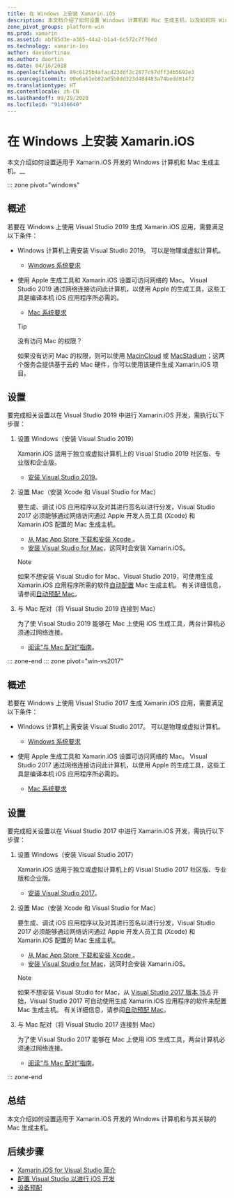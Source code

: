 ```yaml
---
title: 在 Windows 上安装 Xamarin.iOS
description: 本文档介绍了如何设置 Windows 计算机和 Mac 生成主机，以及如何将 Windows 与 Mac 配对，以便进行 Xamarin.iOS 开发。
zone_pivot_groups: platform-win
ms.prod: xamarin
ms.assetid: abf85d3e-a365-44a2-b1a4-6c572c7f76dd
ms.technology: xamarin-ios
author: davidortinau
ms.author: daortin
ms.date: 04/16/2018
ms.openlocfilehash: 89c6125b4afacd23ddf2c2877c97dff34b5692e3
ms.sourcegitcommit: 00e6a61eb82ad5b0dd323d48d483a74bedd814f2
ms.translationtype: HT
ms.contentlocale: zh-CN
ms.lasthandoff: 09/29/2020
ms.locfileid: "91436640"
---
```

# <a name="installing-xamarinios-on-windows"></a>在 Windows 上安装 Xamarin.iOS

本文介绍如何设置适用于 Xamarin.iOS 开发的 Windows 计算机和 Mac 生成主机。__

::: zone pivot="windows"

## <a name="overview"></a>概述

若要在 Windows 上使用 Visual Studio 2019 生成 Xamarin.iOS 应用，需要满足以下条件：

- Windows 计算机上需安装 Visual Studio 2019。 可以是物理或虚拟计算机。

  - [Windows 系统要求](~/cross-platform/get-started/requirements.md#windows-requirements)

- 使用 Apple 生成工具和 Xamarin.iOS 设置可访问网络的 Mac。 Visual Studio 2019 通过网络连接访问此计算机，以使用 Apple 的生成工具，这些工具是编译本机 iOS 应用程序所必需的。

  - [Mac 系统要求](~/cross-platform/get-started/requirements.md#macos-requirements)

  > [!TIP]
  > 没有访问 Mac 的权限？
  >
  > 如果没有访问 Mac 的权限，则可以使用 [MacinCloud](https://www.macincloud.com/pages/visual-studio-mac.html) 或 [MacStadium](https://www.macstadium.com/)；这两个服务会提供基于云的 Mac 硬件，你可以使用该硬件生成 Xamarin.iOS 项目。

## <a name="setup"></a>设置

要完成相关设置以在 Visual Studio 2019 中进行 Xamarin.iOS 开发，需执行以下步骤：

1. 设置 Windows（安装 Visual Studio 2019）

    Xamarin.iOS 适用于独立或虚拟计算机上的 Visual Studio 2019 社区版、专业版和企业版。

    - [安装 Visual Studio 2019](~/get-started/installation/windows.md)。

2. 设置 Mac（安装 Xcode 和 Visual Studio for Mac）

    要生成、调试 iOS 应用程序以及对其进行签名以进行分发，Visual Studio 2017 必须能够通过网络访问通过 Apple 开发人员工具 (Xcode) 和 Xamarin.iOS 配置的 Mac 生成主机。

    - [从 Mac App Store 下载和安装 Xcode ](https://itunes.apple.com/us/app/xcode/id497799835?mt=12)。
    - [安装 Visual Studio for Mac](/visualstudio/mac/installation)，这同时会安装 Xamarin.iOS。

    > [!NOTE]
    > 如果不想安装 Visual Studio for Mac、Visual Studio 2019，可使用生成 Xamarin.iOS 应用程序所需的软件[自动配置](/visualstudio/releasenotes/vs2017-relnotes#automatic-macos-provisioning) Mac 生成主机。
    > 有关详细信息，请参阅[自动预配 Mac](~/ios/get-started/installation/windows/connecting-to-mac/index.md#automatic-mac-provisioning)。

3. 与 Mac 配对（将 Visual Studio 2019 连接到 Mac）

    为了使 Visual Studio 2019 能够在 Mac 上使用 iOS 生成工具，两台计算机必须通过网络连接。

    - [阅读“与 Mac 配对”指南](~/ios/get-started/installation/windows/connecting-to-mac/index.md)。

::: zone-end
::: zone pivot="win-vs2017"

## <a name="overview"></a>概述

若要在 Windows 上使用 Visual Studio 2017 生成 Xamarin.iOS 应用，需要满足以下条件：

- Windows 计算机上需安装 Visual Studio 2017。 可以是物理或虚拟计算机。
  - [Windows 系统要求](~/cross-platform/get-started/requirements.md#windows-requirements)

- 使用 Apple 生成工具和 Xamarin.iOS 设置可访问网络的 Mac。 Visual Studio 2017 通过网络连接访问此计算机，以使用 Apple 的生成工具，这些工具是编译本机 iOS 应用程序所必需的。
  - [Mac 系统要求](~/cross-platform/get-started/requirements.md#macos-requirements)

## <a name="setup"></a>设置

要完成相关设置以在 Visual Studio 2017 中进行 Xamarin.iOS 开发，需执行以下步骤：

1. 设置 Windows（安装 Visual Studio 2017）

    Xamarin.iOS 适用于独立或虚拟计算机上的 Visual Studio 2017 社区版、专业版和企业版。

    - [安装 Visual Studio 2017](~/get-started/installation/windows.md)。

2. 设置 Mac（安装 Xcode 和 Visual Studio for Mac）

    要生成、调试 iOS 应用程序以及对其进行签名以进行分发，Visual Studio 2017 必须能够通过网络访问通过 Apple 开发人员工具 (Xcode) 和 Xamarin.iOS 配置的 Mac 生成主机。

    - [从 Mac App Store 下载和安装 Xcode ](https://itunes.apple.com/us/app/xcode/id497799835?mt=12)。
    - [安装 Visual Studio for Mac](/visualstudio/mac/installation)，这同时会安装 Xamarin.iOS。

    > [!NOTE]
    > 如果不想安装 Visual Studio for Mac，从 [Visual Studio 2017 版本 15.6](/visualstudio/releasenotes/vs2017-relnotes#automatic-macos-provisioning) 开始，Visual Studio 2017 可自动使用生成 Xamarin.iOS 应用程序的软件来配置 Mac 生成主机。 有关详细信息，请参阅[自动预配 Mac](~/ios/get-started/installation/windows/connecting-to-mac/index.md#automatic-mac-provisioning)。

3. 与 Mac 配对（将 Visual Studio 2017 连接到 Mac）

    为了使 Visual Studio 2017 能够在 Mac 上使用 iOS 生成工具，两台计算机必须通过网络连接。

    - [阅读“与 Mac 配对”指南](~/ios/get-started/installation/windows/connecting-to-mac/index.md)。

::: zone-end

## <a name="summary"></a>总结

本文介绍如何设置适用于 Xamarin.iOS 开发的 Windows 计算机和与其关联的 Mac 生成主机。

## <a name="next-steps"></a>后续步骤

- [Xamarin.iOS for Visual Studio 简介](introduction-to-xamarin-ios-for-visual-studio.md)
- [配置 Visual Studio 以进行 iOS 开发](config-options.md)
- [设备预配](~/ios/get-started/installation/device-provisioning/index.md)